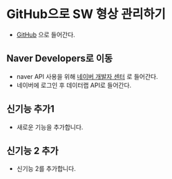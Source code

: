 # GitHub으로 SW 형상 관리하기

-   [GitHub](https://github.com/) 으로 들어간다.


## Naver Developers로 이동

- naver API 사용을 위해  [네이버 개발자 센터](https://developers.naver.com) 로 들어간다.
- 네이버에 로그인 후 데이터랩 API로 들어간다.


## 신기능 추가1


- 새로운 기능을 추가합니다.


## 신기능 2 추가

- 신기능 2를 추가합니다.